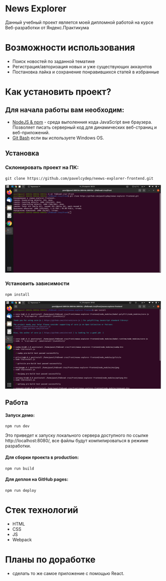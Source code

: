 

News Explorer
=============
Данный учебный проект является моей дипломной работой на курсе Веб-разработки от Яндекс.Практикума

Возможности использования
=========================
- Поиск новостей по заданной тематике
- Регистрация/авторизация новых и уже существующих аккаунтов
- Постановка лайка и сохранение понравившихся статей в избранные

Как установить проект?
================
## Для начала работы вам необходим:

- <a href="https://nodejs.org/en/">NodeJS & npm<a> - среда выполенния кода JavaScript вне браузера. Позволяет писать серверный код для динамических веб-страниц и веб-приложений.
- <a href="https://gitforwindows.org/">Git Bash<a> если вы используете Windows OS.

## Установка

### Склонировать проект на ПК:

    git clone https://github.com/pavelcydep/neews-explorer-frontend.git
![alt text](top2.png)   


### Установить зависимости

    npm install

![alt text](top3.png)

## Работа

#### Запуск демо:

    npm run dev
    
Это приведет к запуску локального сервера доступного по ссылке http://localhost:8080/, все файлы будут компилироваться в режиме разработки.

#### Для сборки проекта в production:

    npm run build
    
#### Для деплоя на GitHub pages:

    npm run deploy

Стек технологий
===============
* HTML 
* CSS
* JS
* Webpack

Планы по доработке
==================
- сделать то же самое приложение с помощью React. 

